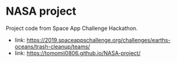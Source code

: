 # NASA project

Project code from Space App Challenge Hackathon. 
* link: https://2019.spaceappschallenge.org/challenges/earths-oceans/trash-cleanup/teams/
* link: https://tomomii0806.github.io/NASA-project/
